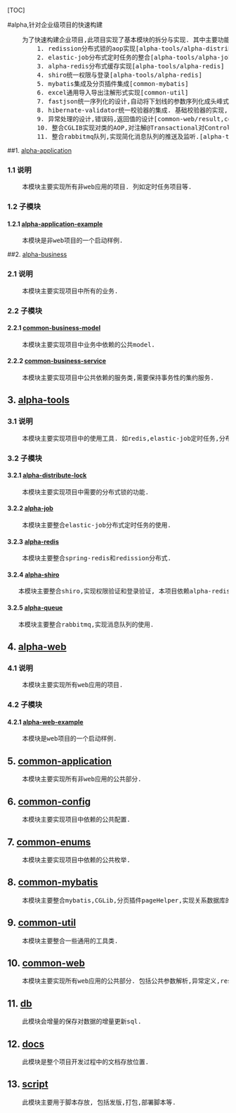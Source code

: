 [TOC]

#alpha,针对企业级项目的快速构建
<pre>
    为了快速构建企业项目,此项目实现了基本模块的拆分与实现. 其中主要功能实现了有如下 :
        1. redission分布式锁的aop实现[alpha-tools/alpha-distribute-lock]
        2. elastic-job分布式定时任务的整合[alpha-tools/alpha-job]
        3. alpha-redis分布式缓存实现[alpha-tools/alpha-redis]
        4. shiro统一权限与登录[alpha-tools/alpha-redis] 
        5. mybatis集成及分页插件集成[common-mybatis]
        6. excel通用导入导出注解形式实现[common-util]
        7. fastjson统一序列化的设计,自动将下划线的参数序列化成头峰式的变量[common-web/fastjson]
        8. hibernate-validator统一校验器的集成. 基础校验器的实现, 如身份证,手机号等.[common-web/validator]
        9. 异常处理的设计,错误码,返回值的设计[common-web/result,common-web/exception]
        10. 整合CGLIB实现对类的AOP,对注解@Transactional对Controller有效[common-mybatis/config].
        11. 整合rabbitmq队列,实现简化消息队列的推送及监听.[alpha-tools/alpha-queue]
</pre>
##1. [alpha-application](https://github.com/coutPKprintf/alpha/alpha/tree/master/alpha-application)
### 1.1 说明
<pre>
    本模块主要实现所有非web应用的项目. 列如定时任务项目等.
</pre>

### 1.2 子模块
#### 1.2.1 [alpha-application-example](https://github.com/coutPKprintf/alpha/alpha/tree/master/alpha-application/alpha-application-example)
<pre>
    本模块是非web项目的一个启动样例.
</pre>

##2. [alpha-business](https://github.com/coutPKprintf/alpha/alpha/tree/master/alpha-business)
### 2.1 说明
<pre>
    本模块主要实现项目中所有的业务.
</pre>

### 2.2 子模块
#### 2.2.1 [common-business-model](https://github.com/coutPKprintf/alpha/alpha/tree/master/alpha-business/common-business-model)
<pre>
    本模块主要实现项目中业务中依赖的公共model.
</pre>

#### 2.2.2 [common-business-service](https://github.com/coutPKprintf/alpha/alpha/tree/master/alpha-business/common-business-service)
<pre>
    本模块主要实现项目中公共依赖的服务类,需要保持事务性的集约服务.
</pre>

## 3. [alpha-tools](https://github.com/coutPKprintf/alpha/alpha/tree/master/alpha-tools)
### 3.1 说明
<pre>
    本模块主要实现项目中的使用工具. 如redis,elastic-job定时任务,分布式锁.
</pre>

### 3.2 子模块
#### 3.2.1 [alpha-distribute-lock](https://github.com/coutPKprintf/alpha/alpha/tree/master/alpha-tools/alpha-distribute-lock)
<pre>
    本模块主要实现项目中需要的分布式锁的功能.
</pre>

#### 3.2.2 [alpha-job](https://github.com/coutPKprintf/alpha/alpha/tree/master/alpha-tools/alpha-job)
<pre>
    本模块主要整合elastic-job分布式定时任务的使用.
</pre>

#### 3.2.3 [alpha-redis](https://github.com/coutPKprintf/alpha/alpha/tree/master/alpha-tools/alpha-redis)
<pre>
    本模块主要整合spring-redis和redission分布式.
</pre>

#### 3.2.4 [alpha-shiro](https://github.com/coutPKprintf/alpha/alpha/tree/master/alpha-tools/alpha-shiro)
<pre>
   本模块主要整合shiro,实现权限验证和登录验证, 本项目依赖alpha-redis模块做会话的缓存.
</pre>

#### 3.2.5 [alpha-queue](https://github.com/coutPKprintf/alpha/alpha/tree/master/alpha-tools/alpha-queue)
<pre>
   本模块主要整合rabbitmq,实现消息队列的使用.
</pre>

## 4. [alpha-web](https://github.com/coutPKprintf/alpha/alpha/tree/master/alpha-web)
### 4.1 说明
<pre>
    本模块主要实现所有web应用的项目.
</pre>

### 4.2 子模块
#### 4.2.1 [alpha-web-example](https://github.com/coutPKprintf/alpha/alpha/tree/master/alpha-web/alpha-web-example)
<pre>
    本模块是web项目的一个启动样例.
</pre>

## 5. [common-application](https://github.com/coutPKprintf/alpha/alpha/tree/master/common-application)
<pre>
    本模块主要实现所有非web应用的公共部分.
</pre>

## 6. [common-config](https://github.com/coutPKprintf/alpha/alpha/tree/master/common-config)
<pre>
    本模块主要实现项目中依赖的公共配置.
</pre>

## 7. [common-enums](https://github.com/coutPKprintf/alpha/alpha/tree/master/common-enums)
<pre>
    本模块主要实现项目中依赖的公共枚举.
</pre>

## 8. [common-mybatis](https://github.com/coutPKprintf/alpha/alpha/tree/master/common-mybatis)
<pre>
    本模块主要整合mybatis,CGLib,分页插件pageHelper,实现关系数据库的访问.
</pre>

## 9. [common-util](https://github.com/coutPKprintf/alpha/alpha/tree/master/common-util)
<pre>
    本模块主要整合一些通用的工具类.
</pre>

## 10. [common-web](https://github.com/coutPKprintf/alpha/alpha/tree/master/common-web)
<pre>
    本模块主要实现所有web应用的公共部分. 包括公共参数解析,异常定义,restful接口定义,参数校验器.
</pre>

## 11. [db](https://github.com/coutPKprintf/alpha/alpha/tree/master/db)
<pre>
    此模块会增量的保存对数据的增量更新sql.
</pre>

## 12. [docs](https://github.com/coutPKprintf/alpha/alpha/tree/master/docs)
<pre>
    此模块是整个项目开发过程中的文档存放位置.
</pre>

## 13. [script](https://github.com/coutPKprintf/alpha/alpha/tree/master/script)
<pre>
    此模块主要用于脚本存放, 包括发版,打包,部署脚本等.
</pre>